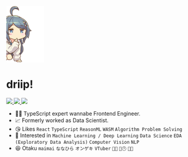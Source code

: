 <img src="https://raw.githubusercontent.com/Dogdriip/Dogdriip/master/koboshi.png" width="100px">

# driip!

<p>
  <a href="https://driip.me">
    <img src="https://img.shields.io/badge/Homepage-driip.me-FF1B8D?style=flat-square" />
  </a>
  <a href="https://driip.me/blog">
    <img src="https://img.shields.io/badge/Blog-driip.me/blog-FFDA00?style=flat-square" />
  </a>
  <a href="https://driip.me/cv">
    <img src="https://img.shields.io/badge/CV-driip.me/cv-1BB3FF?style=flat-square" />
  </a>
</p>

- 👨‍💻 TypeScript expert wannabe Frontend Engineer.
- 📈 Formerly worked as Data Scientist.
- 😘 Likes `React` `TypeScript` `ReasonML` `WASM` `Algorithm Problem Solving`
- 🤔 Interested in `Machine Learning / Deep Learning` `Data Science` `EDA (Exploratory Data Analysis)` `Computer Vision` `NLP`
- 😆 Otaku `maimai` `ななひら` `オンゲキ` `VTuber` `🍙🥐` `🏰🕛` `🐶💙`
